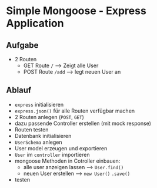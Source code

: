 # Simple Mongoose - Express Application

## Aufgabe
- 2 Routen
    - GET Route `/`  --> Zeigt alle User
    - POST Route `/add` --> legt neuen User an

## Ablauf
- `express` initialisieren
- `express.json()` für alle Routen verfügbar machen
- 2 Routen anlegen (`POST`, `GET`)
- dazu passende Controller erstellen (mit mock response)
- Routen testen
- Datenbank initialisieren
- `UserSchema` anlegen
- User model erzeugen und exportieren
- `User` im `controller` importieren
- mongoose Methoden in Cotroller einbauen:
    - alle user anzeigen lassen --> `User.find()`
    - neuen User erstellen --> `new User()` `.save()`
- testen